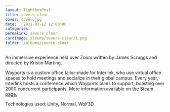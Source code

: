 ```yaml
---
layout: lightboxPost
title: severe clear
cover: cover.jpg
date:   2021-02-12 12:00:00
categories: 
permalink: severe_clear
cardImage: albums/severe-clear/1.png
folder: /albums/severe-clear
---
```


An immersive experience held over Zoom written by James Scruggs and directed by Kristin Marting.

<!--more-->

Wayports is a custom office tailor-made for Interlink, who use virtual office spaces to hold meetings and socialize in their global campus. Every year, Interlink hosts a conference which Wayports plans to support, boasting over 2000 concurrent participants. More information available on [the Steam page.](https://store.steampowered.com/app/1548970/Wayports/)

Technologies used: Unity, Normal, Wolf3D
